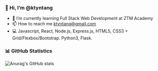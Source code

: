 ### 👋 Hi, I’m @ktyntang

- 🌱 I’m currently learning Full Stack Web Development at ZTM Academy
- 📫 How to reach me ktyntang@gmail.com
- 💻 Javascript, React, Node.js, Express.js, HTML5, CSS3 + Grid/Flexbox/Bootstrap. Python3, Flask.

### 📊 GitHub Statistics
![Anurag's GitHub stats](https://github-readme-stats.vercel.app/api?username=ktyntang&show_icons=true&theme=dracula)



<!---
ktyntang/ktyntang is a ✨ special ✨ repository because its `README.md` (this file) appears on your GitHub profile.
You can click the Preview link to take a look at your changes.

